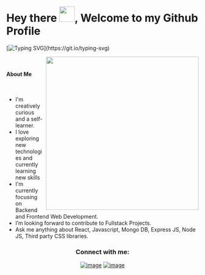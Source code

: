 
# Hey there <img src="https://github.com/oHTGo/oHTGo/blob/main/images/hi.gif" width="40px" height="40px">, Welcome to my Github Profile
[![Typing SVG](https://readme-typing-svg.demolab.com?font=Roboto+Mono&size=28&pause=1000&color=1AF78E&random=false&width=435&lines=Hi!+I'm+Sinan%2C;I'm+fullstack+react+and;MERN+Stack+developer..)](https://git.io/typing-svg)
  


<img align='right' src="https://github.com/JayantGoel001/JayantGoel001/blob/master/GIF/code.gif" width="400">
<br>
<h4>  About Me</h4>
<br>
<ul>
<li> I'm creatively curious and a self-learner.</li>
<li> I love exploring new technologies and currently learning new skills</li>
<li> I'm currently focusing on Backend and Frontend Web Development.</li>
<li> I’m looking forward to contribute to Fullstack Projects.</li>
<li> Ask me anything about React, Javascript, Mongo DB, Express JS, Node JS, Third party CSS libraries.</li>
</ul>

<h3 align="center">Connect with me:</h3>
<div align="center">

[![image](https://img.shields.io/badge/LinkedIn-0077B5?style=for-the-badge&logo=linkedin&logoColor=white)](www.linkedin.com/in/sinan-sivri)
[![image](https://img.shields.io/badge/Gmail-D14836?style=for-the-badge&logo=gmail&logoColor=white)](mailto:svrsinan06@gmail.com)
  
</div>
